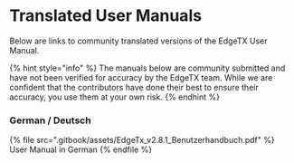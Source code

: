 # Translated User Manuals

Below are links to community translated versions of the EdgeTX User Manual.

{% hint style="info" %}
The manuals below are community submitted and have not been verified for accuracy by the EdgeTX team. While we are confident that the contributors have done their best to ensure their accuracy, you use them at your own risk.
{% endhint %}

### German / Deutsch

{% file src=".gitbook/assets/EdgeTx_v2.8.1_Benutzerhandbuch.pdf" %}
User Manual in German
{% endfile %}
